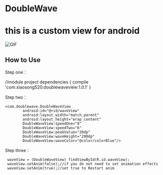 # DoubleWave
# this is a custom view for android

![GIF](http://img.blog.csdn.net/20170214111005330?watermark/2/text/aHR0cDovL2Jsb2cuY3Nkbi5uZXQvcXFfMjIzOTMwMTc=/font/5a6L5L2T/fontsize/400/fill/I0JBQkFCMA==/dissolve/70/gravity/SouthEast)


## How to Use

Step one：

//module project
        dependencies {
            compile 'com.xiaosong520:doublewaveview:1.0.1'
    }



Step two：
``` 
<com.doublewave.DoubleWaveView
        android:id="@+id/waveView"
        android:layout_width="match_parent"
        android:layout_height="wrap_content"
        DoubleWaveView:speedOne="8"
        DoubleWaveView:speedTwo="6"
        DoubleWaveView:peakValue="20dp"
        DoubleWaveView:waveHeight="200dp"
        DoubleWaveView:waveColor="@color/colorBlue"/>
```

Step three：
```
 waveView = (DoubleWaveView) findViewById(R.id.waveView);
 waveView.setAnim(false);//if you do not need to set animation effects
 waveView.setAnim(true);//set true to Restart anim
 ```
